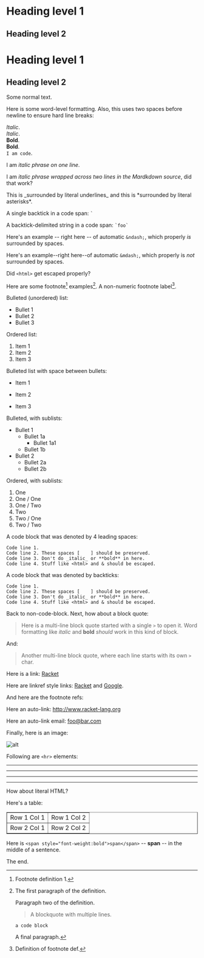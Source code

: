 # Heading level 1

## Heading level 2

Heading level 1
===

Heading level 2
---

Some normal text.

Here is some word-level formatting. Also, this uses two spaces before
newline to ensure hard line breaks:

_Italic_.  
*Italic*.  
__Bold__.  
**Bold**.  
`I am code`.  

I am _italic phrase on one line_.

I am _italic phrase wrapped across two
lines in the Mardkdown source_, did that work?

This is \_surrounded by literal underlines\_ and this is \*surrounded
by literal asterisks\*.

A single backtick in a code span: `` ` ``

A backtick-delimited string in a code span: `` `foo` ``

Here's an example -- right here -- of automatic `&ndash;`, which
properly _is_ surrounded by spaces.

Here's an example--right here--of automatic `&mdash;`, which properly
is _not_ surrounded by spaces.

Did `<html>` get escaped properly?

Here are some footnote[^1] examples[^2]. A non-numeric footnote
label[^def].

Bulleted (unordered) list:

- Bullet 1
- Bullet 2
- Bullet 3

Ordered list:

1. Item 1
2. Item 2
3. Item 3

Bulleted list with space between bullets:

- Item 1

- Item 2

- Item 3

Bulleted, with sublists:

- Bullet 1
  - Bullet 1a
    - Bullet 1a1
  - Bullet 1b
- Bullet 2
  - Bullet 2a
  - Bullet 2b

Ordered, with sublists:

1. One
  1. One / One
  2. One / Two
2. Two
  1. Two / One
  2. Two / Two

A code block that was denoted by 4 leading spaces:

    Code line 1.
    Code line 2. These spaces [    ] should be preserved.
    Code line 3. Don't do _italic_ or **bold** in here.
    Code line 4. Stuff like <html> and & should be escaped.

A code block that was denoted by backticks:

```racket
Code line 1.
Code line 2. These spaces [    ] should be preserved.
Code line 3. Don't do _italic_ or **bold** in here.
Code line 4. Stuff like <html> and & should be escaped.
```
Back to non-code-block. Next, how about a block quote:

> Here is a multi-line block quote started
with a single `>` to open it. Word formatting
like _italic_ and __bold__ _should_ work in this
kind of block.

And:

> Another multi-line block quote, where
> each line starts with its own `>` char.

Here is a link: [Racket](http://www.racket-lang.org/)

Here are linkref style links: [Racket][1] and [Google][2].

And here are the footnote refs:

[1]: http://www.racket-lang.org/ "Racket"
[2]: http://www.google.com/ "Google"

Here an auto-link: <http://www.racket-lang.org>

Here an auto-link email: <foo@bar.com>

Finally, here is an image:

![alt](http://racket-lang.org/logo.png "Racket logo")

Following are `<hr>` elements:

---

***

- - -

* * *

How about literal HTML?

Here's a table:

<table border="1">
<tr>
<td>Row 1 Col 1</td>
<td>Row 1 Col 2</td>
</tr>
<tr>
<td>Row 2 Col 1</td>
<td>Row 2 Col 2</td>
</tr>
</table>

Here is `<span style="font-weight:bold">span</span>` -- <span
style="font-weight:bold">span</span> -- in the middle of a sentence.

[^1]: Footnote definition 1.

[^2]: The first paragraph of the definition.
    
    Paragraph two of the definition.
    
    > A blockquote with
    > multiple lines.
    
        a code block
    
    A final paragraph.

[^def]: Definition of footnote def.

The end.
